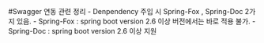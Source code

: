 
#Swagger 연동 관련 정리 
    - Denpendency 주입 시 Spring-Fox , Spring-Doc 2가지 있음. 
    - Spring-Fox : spring boot version 2.6 이상 버전에서는 바로 적용 불가.
    - Spring-Doc : spring boot version 2.6 이상 지원